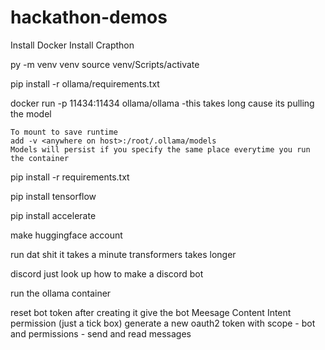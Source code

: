 # hackathon-demos

Install Docker
Install Crapthon

py -m venv venv
source venv/Scripts/activate 

pip install -r ollama/requirements.txt

docker run -p 11434:11434 ollama/ollama -this takes long cause its pulling the model

    To mount to save runtime
    add -v <anywhere on host>:/root/.ollama/models
    Models will persist if you specify the same place everytime you run the container

pip install -r requirements.txt

pip install tensorflow

pip install accelerate 

make huggingface account 

run dat shit it takes a minute
transformers takes longer

discord just look up how to make a discord bot 

run the ollama container 

reset bot token after creating it 
give the bot Meesage Content Intent permission (just a tick box)
generate a new oauth2 token with scope - bot and permissions - send and read messages
